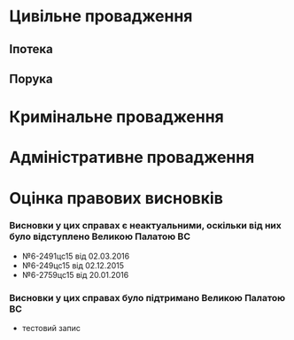 <!-- TITLE: Відступлення від висновків ВСУ -->
<!-- SUBTITLE: A quick summary of Vpvv -->

# Цивільне провадження
## Іпотека
## Порука
# Кримінальне провадження
# Адміністративне провадження
# Оцінка правових висновків
### Висновки у цих справах є неактуальними, оскільки від них було відступлено Великою Палатою ВС 
* №6-2491цс15 від 02.03.2016
* №6-249цс15 від 02.12.2015
* №6-2759цс15 від 20.01.2016
 
### Висновки у цих справах було підтримано Великою Палатою ВС

* тестовий запис

